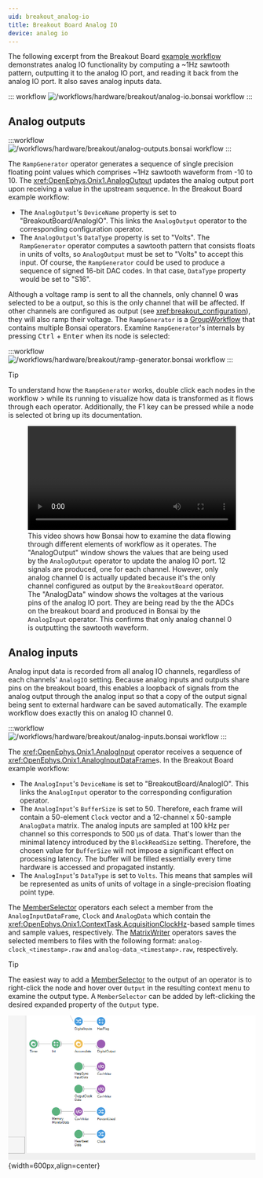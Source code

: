```yaml
---
uid: breakout_analog-io
title: Breakout Board Analog IO
device: analog io
---
```


The following excerpt from the Breakout Board [example workflow](xref:breakout) demonstrates analog
IO functionality by computing a ~1Hz sawtooth pattern, outputting it to the analog IO port, and
reading it back from the analog IO port. It also saves analog inputs data.

::: workflow
![/workflows/hardware/breakout/analog-io.bonsai workflow](../../../workflows/hardware/breakout/analog-io.bonsai)
:::

## Analog outputs
:::workflow
![/workflows/hardware/breakout/analog-outputs.bonsai workflow](../../../workflows/hardware/breakout/analog-outputs.bonsai)
:::

The `RampGenerator` operator generates a sequence of single precision floating point values which
comprises ~1Hz sawtooth waveform from -10 to 10. The <xref:OpenEphys.Onix1.AnalogOutput> updates the
analog output port upon receiving a value in the upstream sequence. In the Breakout Board example
workflow:

- The `AnalogOutput`'s `DeviceName` property is set to "BreakoutBoard/AnalogIO". This links the
  `AnalogOutput` operator to the corresponding configuration operator. 
- The `AnalogOutput`'s `DataType` property is set to "Volts". The `RampGenerator` operator computes
  a sawtooth pattern that consists floats in units of volts, so `AnalogOutput` must be set
  to "Volts" to accept this input. Of course, the `RampGenerator` could be used to produce a
  sequence of signed 16-bit DAC codes. In that case, `DataType` property would be set to "S16".

Although a voltage ramp is sent to all the channels, only channel 0 was selected to be a output, so
this is the only channel that will be affected. If other channels are configured as output (see
<xref:breakout_configuration>), they will also ramp their voltage. The `RampGenerator` is a
[GroupWorkflow](https://bonsai-rx.org/docs/articles/editor.html#workflow) that contains multiple
Bonsai operators. Examine `RampGenerator`'s internals by pressing <kbd>Ctrl</kbd> + <kbd>Enter</kbd>
when its node is selected:

:::workflow
![/workflows/hardware/breakout/ramp-generator.bonsai workflow](../../../workflows/hardware/breakout/ramp-generator.bonsai)
:::

> [!Tip]
> To understand how the <code>RampGenerator</code> works, double click each
> nodes in the workflow > while its running to visualize how data is transformed
> as it flows through each operator. Additionally, the <kdb>F1</kdb> key can be
> pressed while a node is selected ot bring up its documentation.
> <figure>
>   <video width="100%" loop="true" controls="true"><source src="../../../images/hardware/breakout/analog-io.mp4" type="video/mp4"/></video>
>   <figcaption>
>     This video shows how Bonsai how to examine the data flowing through
>     different elements of workflow as it operates. The "AnalogOutput" window
>     shows the values that are being used by the <code>AnalogOutput</code>
>     operator to update the analog IO port. 12 signals are produced, one for each
>     channel.  However, only analog channel 0 is actually updated because it's
>     the only channel configured as output by the <code>BreakoutBoard</code>
>     operator. The "AnalogData" window shows the voltages at the various pins of
>     the analog IO port. They are being read by the the ADCs on the breakout
>     board and produced in Bonsai by the <code>AnalogInput</code> operator. This
>     confirms that only analog channel 0 is outputting the sawtooth waveform.
>   </figcaption>
> </figure>

## Analog inputs
Analog input data is recorded from all analog IO channels, regardless of each channels'
<code>AnalogIO</code> setting. Because analog inputs and outputs share pins on the breakout board,
this enables a loopback of signals from the analog output through the analog input so that a copy of
the output signal being sent to external hardware can be saved automatically. The example workflow
does exactly this on analog IO channel 0.

:::workflow
![/workflows/hardware/breakout/analog-inputs.bonsai workflow](../../../workflows/hardware/breakout/analog-inputs.bonsai)
:::

The <xref:OpenEphys.Onix1.AnalogInput> operator receives a sequence of
<xref:OpenEphys.Onix1.AnalogInputDataFrame>s. In the Breakout Board example workflow:

- The `AnalogInput`'s `DeviceName` is set to "BreakoutBoard/AnalogIO". This links the `AnalogInput`
  operator to the corresponding configuration operator. 
- The `AnalogInput`'s `BufferSize` is set to 50. Therefore, each frame will contain a 50-element
  `Clock` vector and a 12-channel x 50-sample `AnalogData` matrix. The analog inputs are sampled at
  100 kHz per channel so this corresponds to 500 µs of data. That's lower than the minimal latency
  introduced by the `BlockReadSize` setting. Therefore, the chosen value for  `BufferSize` will not
  impose a significant effect on processing latency. The buffer will be filled essentially every
  time hardware is accessed and propagated instantly.
- The `AnalogInput`'s `DataType` is set to `Volts`. This means that samples will be represented as
  units of units of voltage in a single-precision floating point type.

The [MemberSelector](https://bonsai-rx.org/docs/api/Bonsai.Expressions.MemberSelectorBuilder.html)
operators each select a member from the `AnalogInputDataFrame`, `Clock` and `AnalogData` which
contain the <xref:OpenEphys.Onix1.ContextTask.AcquisitionClockHz>-based sample times and sample
values, respectively. The
[MatrixWriter](https://bonsai-rx.org/docs/api/Bonsai.Dsp.MatrixWriter.html) operators saves the
selected members to files with the following format: `analog-clock_<timestamp>.raw` and
`analog-data_<timestamp>.raw`, respectively. 

> [!Tip]
> The easiest way to add a
> [MemberSelector](https://bonsai-rx.org/docs/api/Bonsai.Expressions.MemberSelectorBuilder.html) to
> the output of an operator is to right-click the node and hover over `Output` in the resulting
> context menu to examine the output type. A <code>MemberSelector</code> can be added by
> left-clicking the desired expanded property of the `Output` type.
>
> ![Add a MemberSelector](../../../images/hardware/breakout/add-member-selector.gif){width=600px,align=center}

